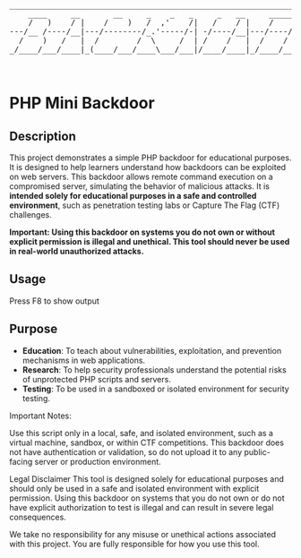<pre>______________________________________________________________________________
    ____     __       __     _    _   _     _   __     _____    _     _   __  
    /   )    / |    /    )   /  ,'    /|   /    / |    /    )   |    /    / | 
---/__ /----/__|---/--------/_.'-----/-| -/----/__|---/----/----|---/----/__|-
  /    )   /   |  /        /  \     /  | /    /   |  /    /     |  /    /   | 
_/____/___/____|_(____/___/____\___/___|/____/____|_/____/______|_/____/____|_
                                                                 /            
                                                             (_ /         </pre>
# PHP Mini Backdoor

## Description

This project demonstrates a simple PHP backdoor for educational purposes. It is designed to help learners understand how backdoors can be exploited on web servers. This backdoor allows remote command execution on a compromised server, simulating the behavior of malicious attacks. It is **intended solely for educational purposes in a safe and controlled environment**, such as penetration testing labs or Capture The Flag (CTF) challenges.

**Important: Using this backdoor on systems you do not own or without explicit permission is illegal and unethical. This tool should never be used in real-world unauthorized attacks.**

## Usage
Press F8 to show output

## Purpose

- **Education**: To teach about vulnerabilities, exploitation, and prevention mechanisms in web applications.
- **Research**: To help security professionals understand the potential risks of unprotected PHP scripts and servers.
- **Testing**: To be used in a sandboxed or isolated environment for security testing.

Important Notes:

Use this script only in a local, safe, and isolated environment, such as a virtual machine, sandbox, or within CTF competitions.
This backdoor does not have authentication or validation, so do not upload it to any public-facing server or production environment.

Legal Disclaimer
This tool is designed solely for educational purposes and should only be used in a safe and isolated environment with explicit permission. Using this backdoor on systems that you do not own or do not have explicit authorization to test is illegal and can result in severe legal consequences.

We take no responsibility for any misuse or unethical actions associated with this project. You are fully responsible for how you use this tool.
